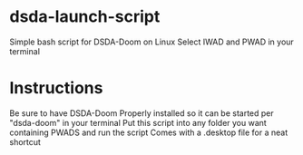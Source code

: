 # dsda-launch-script
Simple bash script for DSDA-Doom on Linux
Select IWAD and PWAD in your terminal 

# Instructions
Be sure to have DSDA-Doom Properly installed so it can be started per "dsda-doom" in your terminal
Put this script into any folder you want containing PWADS and run the script
Comes with a .desktop file for a neat shortcut

